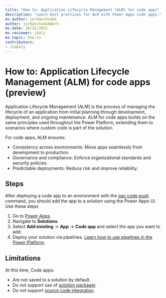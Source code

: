 ```yaml
---
title: "How to: Application Lifecycle Management (ALM) for code apps"
description: "Learn best practices for ALM with Power Apps code apps."
ms.author: jordanchodak
author: jordanchodakWork
ms.date: 10/15/2025
ms.reviewer: jdaly
ms.topic: how-to
contributors:
- JimDaly
---
```


# How to: Application Lifecycle Management (ALM) for code apps (preview)

Application Lifecycle Management (ALM) is the process of managing the lifecycle of an application from initial planning through development, deployment, and ongoing maintenance. ALM for code apps builds on the same principles used throughout the Power Platform, extending them to scenarios where custom code is part of the solution.

For code apps, ALM ensures:

- Consistency across environments: Move apps seamlessly from development to production.
- Governance and compliance: Enforce organizational standards and security policies.
- Predictable deployments: Reduce risk and improve reliability.

## Steps

After deploying a code app to an environment with the [pac code push](/power-platform/developer/cli/reference/code#pac-code-push) command, you should add the app to a solution using the Power Apps UI. Use these steps

1. Go to [Power Apps](https://make.powerapps.com).
2. Navigate to **Solutions**.
3. Select **Add existing** -> **App** -> **Code app** and select the app you want to add.
4. Deploy your solution via pipelines. [Learn how to use pipelines in the Power Platform](/power-platform/alm/pipelines).

## Limitations

At this time, Code apps:

- Are not saved to a solution by default.
- Do not support use of [solution packager](/power-platform/alm/solution-packager-tool).
- Do not support [source code integration](/power-platform/alm/git-integration/overview).
